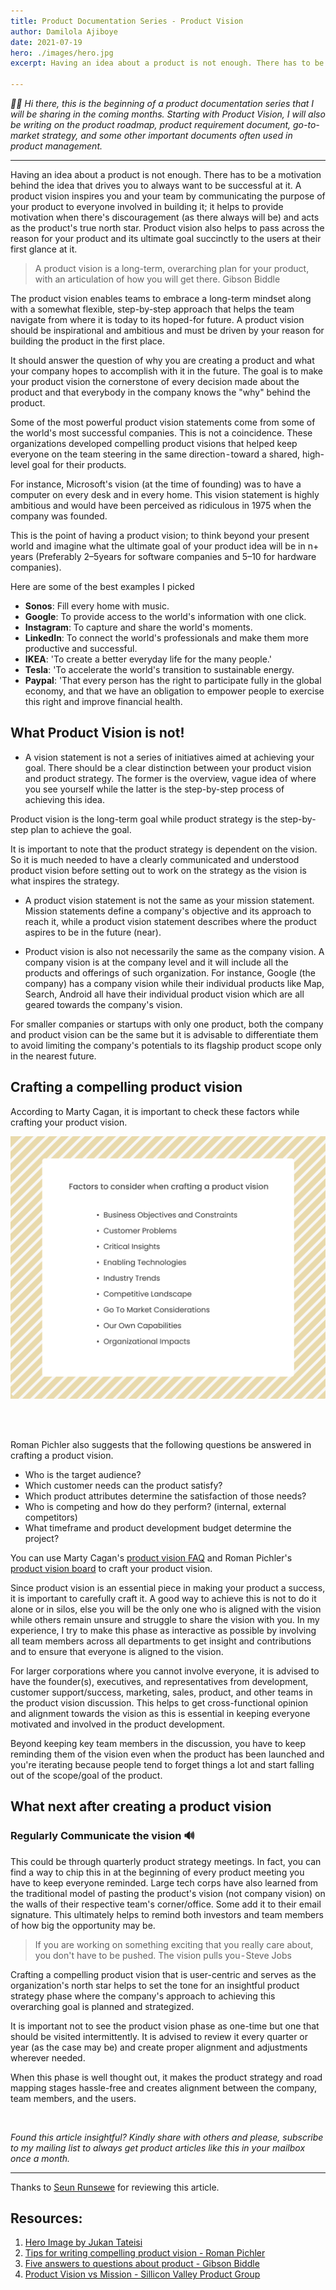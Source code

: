 ```yaml
---
title: Product Documentation Series - Product Vision
author: Damilola Ajiboye
date: 2021-07-19
hero: ./images/hero.jpg
excerpt: Having an idea about a product is not enough. There has to be a motivation behind the idea that drives you to always want to be successful.

---
```


_👋🏾 Hi there, this is the beginning of a product documentation series that I will be sharing in the coming months. Starting with Product Vision, I will also be writing on the product roadmap, product requirement document, go-to-market strategy, and some other important documents often used in product management._

<hr/>

Having an idea about a product is not enough. There has to be a motivation behind the idea that drives you to always want to be successful at it. A product vision inspires you and your team by communicating the purpose of your product to everyone involved in building it; it helps to provide motivation when there's discouragement (as there always will be) and acts as the product's true north star. Product vision also helps to pass across the reason for your product and its ultimate goal succinctly to the users at their first glance at it.

> A product vision is a long-term, overarching plan for your product, with an articulation of how you will get there. Gibson Biddle

The product vision enables teams to embrace a long-term mindset along with a somewhat flexible, step-by-step approach that helps the team navigate from where it is today to its hoped-for future. A product vision should be inspirational and ambitious and must be driven by your reason for building the product in the first place.

It should answer the question of why you are creating a product and what your company hopes to accomplish with it in the future. The goal is to make your product vision the cornerstone of every decision made about the product and that everybody in the company knows the "why" behind the product.

Some of the most powerful product vision statements come from some of the world's most successful companies. This is not a coincidence. These organizations developed compelling product visions that helped keep everyone on the team steering in the same direction - toward a shared, high-level goal for their products.

For instance, Microsoft's vision (at the time of founding) was to have a computer on every desk and in every home. This vision statement is highly ambitious and would have been perceived as ridiculous in 1975 when the company was founded. 

This is the point of having a product vision; to think beyond your present world and imagine what the ultimate goal of your product idea will be in n+ years (Preferably 2–5years for software companies and 5–10 for hardware companies).

Here are some of the best examples I picked

- **Sonos**: Fill every home with music.
- **Google**: To provide access to the world's information with one click.
- **Instagram**: To capture and share the world's moments.
- **LinkedIn**: To connect the world's professionals and make them more productive and successful.
- **IKEA**: 'To create a better everyday life for the many people.'
- **Tesla**: 'To accelerate the world's transition to sustainable energy.
- **Paypal**: 'That every person has the right to participate fully in the global economy, and that we have an obligation to empower people to exercise this right and improve financial health.

## What Product Vision is not! 

- A vision statement is not a series of initiatives aimed at achieving your goal. There should be a clear distinction between your product vision and product strategy. The former is the overview, vague idea of where you see yourself while the latter is the step-by-step process of achieving this idea.

Product vision is the long-term goal while product strategy is the step-by-step plan to achieve the goal.

It is important to note that the product strategy is dependent on the vision. So it is much needed to have a clearly communicated and understood product vision before setting out to work on the strategy as the vision is what inspires the strategy.

- A product vision statement is not the same as your mission statement. Mission statements define a company's objective and its approach to reach it, while a product vision statement describes where the product aspires to be in the future (near).

- Product vision is also not necessarily the same as the company vision. A company vision is at the company level and it will include all the products and offerings of such organization. For instance, Google (the company) has a company vision while their individual products like Map, Search, Android all have their individual product vision which are all geared towards the company's vision.

For smaller companies or startups with only one product, both the company and product vision can be the same but it is advisable to differentiate them to avoid limiting the company's potentials to its flagship product scope only in the nearest future.

## Crafting a compelling product vision

According to Marty Cagan, it is important to check these factors while crafting your product vision.

 <img src="images/Vision.png" alt="Factors to consider when creating a vision statement"/>
 
<br/><br/>

Roman Pichler also suggests that the following questions be answered in crafting a product vision.

- Who is the target audience?
- Which customer needs can the product satisfy?
- Which product attributes determine the satisfaction of those needs?
- Who is competing and how do they perform? (internal, external competitors)
- What timeframe and product development budget determine the project?

You can use Marty Cagan's [product vision FAQ](https://svpg.com/product-vision-faq/) and Roman Pichler's [product vision board](https://www.romanpichler.com/tools/vision-board/) to craft your product vision.

Since product vision is an essential piece in making your product a success, it is important to carefully craft it. A good way to achieve this is not to do it alone or in silos, else you will be the only one who is aligned with the vision while others remain unsure and struggle to share the vision with you. In my experience, I try to make this phase as interactive as possible by involving all team members across all departments to get insight and contributions and to ensure that everyone is aligned to the vision.

For larger corporations where you cannot involve everyone, it is advised to have the founder(s), executives, and representatives from development, customer support/success, marketing, sales, product, and other teams in the product vision discussion. This helps to get cross-functional opinion and alignment towards the vision as this is essential in keeping everyone motivated and involved in the product development.

Beyond keeping key team members in the discussion, you have to keep reminding them of the vision even when the product has been launched and you're iterating because people tend to forget things a lot and start falling out of the scope/goal of the product.


## What next after creating a product vision

### Regularly Communicate the vision 🔊

This could be through quarterly product strategy meetings. In fact, you can find a way to chip this in at the beginning of every product meeting you have to keep everyone reminded. Large tech corps have also learned from the traditional model of pasting the product's vision (not company vision) on the walls of their respective team's corner/office. Some add it to their email signature. This ultimately helps to remind both investors and team members of how big the opportunity may be.


> If you are working on something exciting that you really care about, you don't have to be pushed. The vision pulls you - Steve Jobs


Crafting a compelling product vision that is user-centric and serves as the organization's north star helps to set the tone for an insightful product strategy phase where the company's approach to achieving this overarching goal is planned and strategized.

It is important not to see the product vision phase as one-time but one that should be visited intermittently. It is advised to review it every quarter or year (as the case may be) and create proper alignment and adjustments wherever needed.

When this phase is well thought out, it makes the product strategy and road mapping stages hassle-free and creates alignment between the company, team members, and the users.


<br/>

_Found this article insightful? Kindly share with others and please, subscribe to my mailing list to always get product articles like this in your mailbox once a month._


---
Thanks to [Seun Runsewe](https://twitter.com/srunsewe) for reviewing this article.

## Resources:
1. [Hero Image by Jukan Tateisi](https://images.unsplash.com/photo-1502101872923-d48509bff386?ixid=MnwxMjA3fDB8MHxwaG90by1wYWdlfHx8fGVufDB8fHx8&ixlib=rb-1.2.1&auto=format&fit=crop&w=889&q=80)
2. [Tips for writing compelling product vision - Roman Pichler](https://www.romanpichler.com/blog/tips-for-writing-compelling-product-vision/)
3. [Five answers to questions about product - Gibson Biddle](https://askgib.substack.com/p/five-answers-to-questions-about-product)
4. [Product Vision vs Mission - Sillicon Valley Product Group](https://svpg.com/product-vision-vs-mission/)